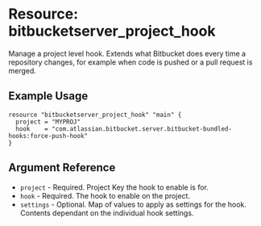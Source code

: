 # Resource: bitbucketserver_project_hook

Manage a project level hook. Extends what Bitbucket does every time a repository changes, for example when code is pushed or a pull request is merged.

## Example Usage

```hcl
resource "bitbucketserver_project_hook" "main" {
  project = "MYPROJ"
  hook    = "com.atlassian.bitbucket.server.bitbucket-bundled-hooks:force-push-hook"
}
```

## Argument Reference

* `project` - Required. Project Key the hook to enable is for.
* `hook` - Required. The hook to enable on the project.
* `settings` - Optional. Map of values to apply as settings for the hook. Contents dependant on the individual hook settings.
